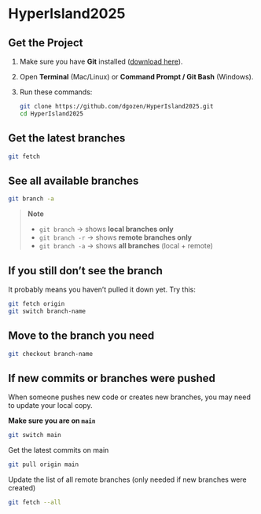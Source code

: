 # HyperIsland2025

## Get the Project

1. Make sure you have **Git** installed ([download here](https://git-scm.com/downloads)).
2. Open **Terminal** (Mac/Linux) or **Command Prompt / Git Bash** (Windows).
3. Run these commands:

   ```bash
   git clone https://github.com/dgozen/HyperIsland2025.git
   cd HyperIsland2025
   ```

## Get the latest branches

```bash
git fetch
```

## See all available branches

```bash
git branch -a
```

> **Note**
>
> - `git branch` → shows **local branches only**
> - `git branch -r` → shows **remote branches only**
> - `git branch -a` → shows **all branches** (local + remote)

## If you still don’t see the branch

It probably means you haven’t pulled it down yet. Try this:

```bash
git fetch origin
git switch branch-name
```

## Move to the branch you need

```bash
git checkout branch-name
```

## If new commits or branches were pushed

When someone pushes new code or creates new branches, you may need to update your local copy.

**Make sure you are on `main`**

```bash
git switch main
```

Get the latest commits on main

```bash
git pull origin main
```

Update the list of all remote branches
(only needed if new branches were created)

```bash
git fetch --all
```
